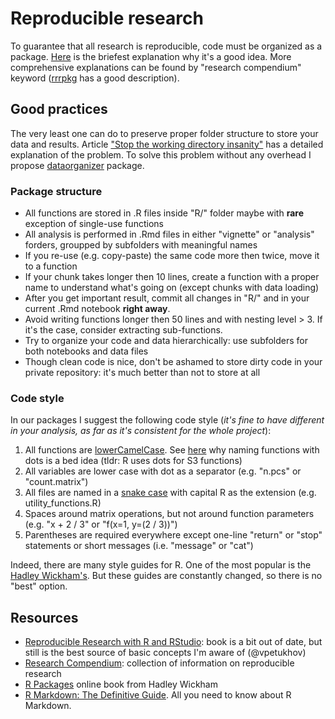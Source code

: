 # Reproducible research

To guarantee that all research is reproducible, code must be organized as a package. 
[Here](http://rmflight.github.io/posts/2014/07/analyses_as_packages.html) is the briefest explanation why it's a good idea.
More comprehensive explanations can be found by "research compendium" keyword ([rrrpkg](https://github.com/ropensci/rrrpkg) has a 
good description).

## Good practices

The very least one can do to preserve proper folder structure to store your data and results. Article 
["Stop the working directory insanity"](https://gist.github.com/jennybc/362f52446fe1ebc4c49f) has a detailed explanation of the
problem. To solve this problem without any overhead I propose [dataorganizer](https://github.com/khodosevichlab/dataorganizer)
package.

### Package structure

- All functions are stored in .R files inside "R/" folder maybe with **rare** exception of single-use functions
- All analysis is performed in .Rmd files in either "vignette" or "analysis" forders, groupped by subfolders with meaningful names
- If you re-use (e.g. copy-paste) the same code more then twice, move it to a function
- If your chunk takes longer then 10 lines, create a function with a proper name to understand what's going on (except chunks with data loading)
- After you get important result, commit all changes in "R/" and in your current .Rmd notebook **right away**.
- Avoid writing functions longer then 50 lines and with nesting level > 3. If it's the case, consider extracting sub-functions.
- Try to organize your code and data hierarchically: use subfolders for both notebooks and data files
- Though clean code is nice, don't be ashamed to store dirty code in your private repository: it's much better than not to store at all

### Code style

In our packages I suggest the following code style (*it's fine to have different in your analysis, as far as it's consistent for the whole project*):
1. All functions are [lowerCamelCase](https://en.wikipedia.org/wiki/Camel_case). See [here](https://style.tidyverse.org/syntax.html#object-names) why naming functions with dots is a bed idea (tldr: R uses dots for S3 functions)
2. All variables are lower case with dot as a separator (e.g. "n.pcs" or "count.matrix")
3. All files are named in a [snake case](https://en.wikipedia.org/wiki/Snake_case) with capital R as the extension (e.g. utility_functions.R)
4. Spaces around matrix operations, but not around function parameters (e.g. "x + 2 / 3" or "f(x=1, y=(2 / 3))")
5. Parentheses are required everywhere except one-line "return" or "stop" statements or short messages (i.e. "message" or "cat")

Indeed, there are many style guides for R. One of the most popular is the [Hadley Wickham's](http://adv-r.had.co.nz/Style.html). But these guides are constantly changed, so there is no "best" option.

## Resources

- [Reproducible Research with R and RStudio](https://englianhu.files.wordpress.com/2016/01/reproducible-research-with-r-and-studio-2nd-edition.pdf):
  book is a bit out of date, but still is the best source of basic concepts I'm aware of (@vpetukhov)
- [Research Compendium](https://research-compendium.science/): collection of information on reproducible research
- [R Packages](http://r-pkgs.had.co.nz/) online book from Hadley Wickham
- [R Markdown: The Definitive Guide](https://bookdown.org/yihui/rmarkdown/). All you need to know about R Markdown.
